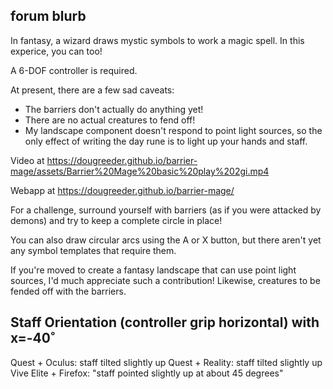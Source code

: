 ## forum blurb

In fantasy, a wizard draws mystic symbols to work a magic spell.
In this experice, you can too! 

A 6-DOF controller is required.

At present, there are a few sad caveats:
* The barriers don't actually do anything yet!
* There are no actual creatures to fend off!
* My landscape component doesn't respond to point light sources, so the only effect of writing the day rune is to light up your hands and staff.

Video at https://dougreeder.github.io/barrier-mage/assets/Barrier%20Mage%20basic%20play%202gi.mp4

Webapp at https://dougreeder.github.io/barrier-mage/

For a challenge, surround yourself with barriers (as if you were attacked by demons) and try to keep a complete circle in place!

You can also draw circular arcs using the A or X button, but there aren't yet any symbol templates that require them.

If you're moved to create a fantasy landscape that can use point light sources, I'd much appreciate such a contribution!
Likewise, creatures to be fended off with the barriers. 

## Staff Orientation (controller grip horizontal) with x=-40˚
Quest + Oculus: staff tilted slightly up
Quest + Reality: staff tilted slightly up
Vive Elite + Firefox: "staff pointed slightly up at about 45 degrees"

